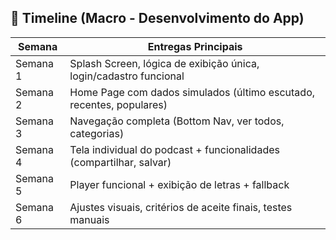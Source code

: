 ## 📅 Timeline (Macro - Desenvolvimento do App)

| Semana | Entregas Principais |
|--------|---------------------|
| Semana 1 | Splash Screen, lógica de exibição única, login/cadastro funcional |
| Semana 2 | Home Page com dados simulados (último escutado, recentes, populares) |
| Semana 3 | Navegação completa (Bottom Nav, ver todos, categorias) |
| Semana 4 | Tela individual do podcast + funcionalidades (compartilhar, salvar) |
| Semana 5 | Player funcional + exibição de letras + fallback |
| Semana 6 | Ajustes visuais, critérios de aceite finais, testes manuais |

